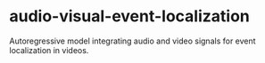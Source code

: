 # audio-visual-event-localization
Autoregressive model integrating audio and video signals for event localization in videos.
